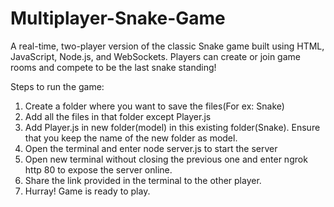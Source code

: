 # Multiplayer-Snake-Game
A real-time, two-player version of the classic Snake game built using HTML, JavaScript, Node.js, and WebSockets. Players can create or join game rooms and compete to be the last snake standing!

Steps to run the game:
1) Create a folder where you want to save the files(For ex: Snake)
2) Add all the files in that folder except Player.js
3) Add Player.js in new folder(model) in this existing folder(Snake). Ensure that you keep the name of the new folder as model.
4) Open the terminal and enter node server.js to start the server
5) Open new terminal without closing the previous one and enter ngrok http 80 to expose the server online.
6) Share the link provided in the terminal to the other player.
7) Hurray! Game is ready to play.
